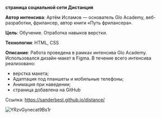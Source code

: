 **страница социальной сети Дистанция**
  
  
  **Автор интенсива**: Артём Исламов — основатель Glo Academy, веб-разработки, фрилансер, автор книги «Путь фрилансера».
  
  **Цель**: Обучение. Отработка навыков верстки.
  
  **Технологии**: HTML, CSS 
  
  
  **Описание**: Работа проведена в рамках интенсива Glo Academy. Использовался дизайн-макет в Figma. В течение всего интенсива реализовано:
  
  - верстка макета;
  - Адаптация под планшеты и мобильные телефоны;
  - Анимация при наведении;
  - страница добавлена на GitHub

Ссылка: https://sanderbest.github.io/distance/

![YRzvGynecat9Bs1r](https://user-images.githubusercontent.com/61217980/129890717-2f508580-a62f-4722-9b4e-fdb511278c14.png)
